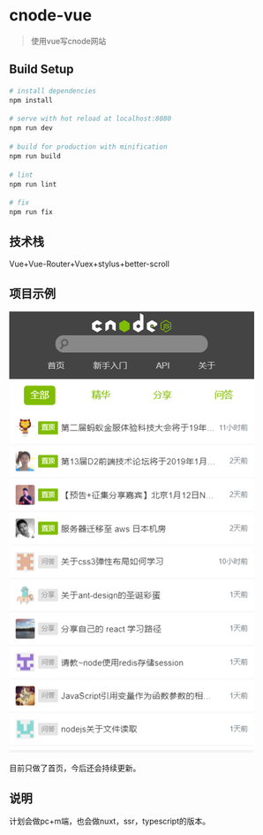 # cnode-vue

> 使用vue写cnode网站

## Build Setup

``` bash
# install dependencies
npm install

# serve with hot reload at localhost:8080
npm run dev

# build for production with minification
npm run build

# lint
npm run lint

# fix
npm run fix

```

## 技术栈

Vue+Vue-Router+Vuex+stylus+better-scroll

## 项目示例

![cnode](./README/cnode1.png 'cnode1')

目前只做了首页，今后还会持续更新。

## 说明

计划会做pc+m端，也会做nuxt，ssr，typescript的版本。
